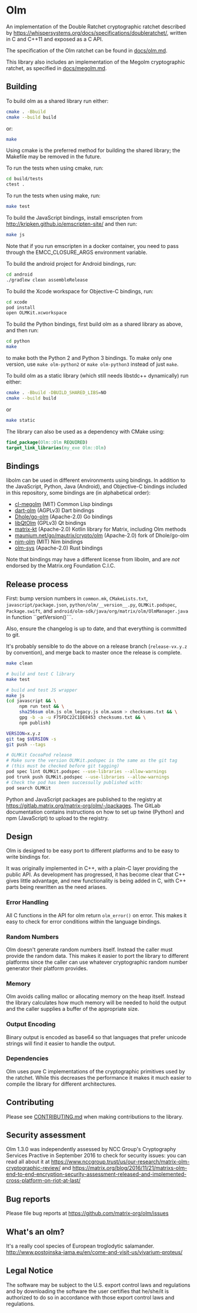 # Olm

An implementation of the Double Ratchet cryptographic ratchet described by
https://whispersystems.org/docs/specifications/doubleratchet/, written in C and
C++11 and exposed as a C API.

The specification of the Olm ratchet can be found in [docs/olm.md](docs/olm.md).

This library also includes an implementation of the Megolm cryptographic
ratchet, as specified in [docs/megolm.md](docs/megolm.md).

## Building

To build olm as a shared library run either:

```bash
cmake . -Bbuild
cmake --build build
```

or:

```bash
make
```

Using cmake is the preferred method for building the shared library; the
Makefile may be removed in the future.

To run the tests when using cmake, run:

```bash
cd build/tests
ctest .
```
To run the tests when using make, run:

```bash
make test
```

To build the JavaScript bindings, install emscripten from http://kripken.github.io/emscripten-site/ and then run:

```bash
make js
```

Note that if you run emscripten in a docker container, you need to pass through
the EMCC_CLOSURE_ARGS environment variable.

To build the android project for Android bindings, run:

```bash
cd android
./gradlew clean assembleRelease
```

To build the Xcode workspace for Objective-C bindings, run:

```bash
cd xcode
pod install
open OLMKit.xcworkspace
```

To build the Python bindings, first build olm as a shared library as above, and
then run:

```bash
cd python
make
```

to make both the Python 2 and Python 3 bindings.  To make only one version, use
``make olm-python2`` or ``make olm-python3`` instead of just ``make``.

To build olm as a static library (which still needs libstdc++ dynamically) run
either:

```bash
cmake . -Bbuild -DBUILD_SHARED_LIBS=NO
cmake --build build
```

or

```bash
make static
```

The library can also be used as a dependency with CMake using:

```cmake
find_package(Olm::Olm REQUIRED)
target_link_libraries(my_exe Olm::Olm)
```

## Bindings

libolm can be used in different environments using bindings. In addition to the
JavaScript, Python, Java (Android), and Objective-C bindings included in this
repository, some bindings are (in alphabetical order):

- [cl-megolm](https://github.com/K1D77A/cl-megolm) (MIT) Common Lisp bindings
- [dart-olm](https://gitlab.com/famedly/libraries/dart-olm) (AGPLv3) Dart bindings
- [Dhole/go-olm](https://github.com/Dhole/go-olm) (Apache-2.0) Go bindings
- [libQtOlm](https://gitlab.com/b0/libqtolm/) (GPLv3) Qt bindings
- [matrix-kt](https://github.com/Dominaezzz/matrix-kt) (Apache-2.0) Kotlin
  library for Matrix, including Olm methods
- [maunium.net/go/mautrix/crypto/olm](https://github.com/tulir/mautrix-go/tree/master/crypto/olm)
  (Apache-2.0) fork of Dhole/go-olm
- [nim-olm](https://gitea.com/BarrOff/nim-olm) (MIT) Nim bindings
- [olm-sys](https://gitlab.gnome.org/BrainBlasted/olm-sys) (Apache-2.0) Rust
  bindings

Note that bindings may have a different license from libolm, and are *not*
endorsed by the Matrix.org Foundation C.I.C.

## Release process

First: bump version numbers in ``common.mk``, ``CMakeLists.txt``,
``javascript/package.json``, ``python/olm/__version__.py``, ``OLMKit.podspec``, ``Package.swift``,
and ``android/olm-sdk/java/org/matrix/olm/OlmManager.java`` in function ``getVersion()```.

Also, ensure the changelog is up to date, and that everything is committed to
git.

It's probably sensible to do the above on a release branch (``release-vx.y.z``
by convention), and merge back to master once the release is complete.

```bash
make clean

# build and test C library
make test

# build and test JS wrapper
make js
(cd javascript && \
     npm run test && \
     sha256sum olm.js olm_legacy.js olm.wasm > checksums.txt && \
     gpg -b -a -u F75FDC22C1DE8453 checksums.txt && \
     npm publish)

VERSION=x.y.z
git tag $VERSION -s
git push --tags

# OLMKit CocoaPod release
# Make sure the version OLMKit.podspec is the same as the git tag
# (this must be checked before git tagging)
pod spec lint OLMKit.podspec --use-libraries --allow-warnings
pod trunk push OLMKit.podspec --use-libraries --allow-warnings
# Check the pod has been successully published with:
pod search OLMKit
```

Python and JavaScript packages are published to the registry at
<https://gitlab.matrix.org/matrix-org/olm/-/packages>.  The GitLab
documentation contains instructions on how to set up twine (Python) and npm
(JavaScript) to upload to the registry.


## Design

Olm is designed to be easy port to different platforms and to be easy
to write bindings for.

It was originally implemented in C++, with a plain-C layer providing the public
API. As development has progressed, it has become clear that C++ gives little
advantage, and new functionality is being added in C, with C++ parts being
rewritten as the need ariases.

### Error Handling

All C functions in the API for olm return ``olm_error()`` on error.
This makes it easy to check for error conditions within the language bindings.

### Random Numbers

Olm doesn't generate random numbers itself. Instead the caller must
provide the random data. This makes it easier to port the library to different
platforms since the caller can use whatever cryptographic random number
generator their platform provides.

### Memory

Olm avoids calling malloc or allocating memory on the heap itself.
Instead the library calculates how much memory will be needed to hold the
output and the caller supplies a buffer of the appropriate size.

### Output Encoding

Binary output is encoded as base64 so that languages that prefer unicode
strings will find it easier to handle the output.

### Dependencies

Olm uses pure C implementations of the cryptographic primitives used by
the ratchet. While this decreases the performance it makes it much easier
to compile the library for different architectures.

## Contributing

Please see [CONTRIBUTING.md](CONTRIBUTING.md) when making contributions to the library.

## Security assessment

Olm 1.3.0 was independently assessed by NCC Group's Cryptography Services
Practive in September 2016 to check for security issues: you can read all
about it at
https://www.nccgroup.trust/us/our-research/matrix-olm-cryptographic-review/
and https://matrix.org/blog/2016/11/21/matrixs-olm-end-to-end-encryption-security-assessment-released-and-implemented-cross-platform-on-riot-at-last/

## Bug reports

Please file bug reports at https://github.com/matrix-org/olm/issues

## What's an olm?

It's a really cool species of European troglodytic salamander.
http://www.postojnska-jama.eu/en/come-and-visit-us/vivarium-proteus/

## Legal Notice

The software may be subject to the U.S. export control laws and regulations
and by downloading the software the user certifies that he/she/it is
authorized to do so in accordance with those export control laws and
regulations.
